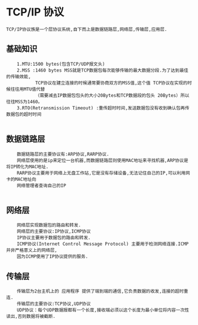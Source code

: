 # TCP/IP 协议
    TCP/IP协议族是一个层协议系统,自下而上是数据链路层,网络层,传输层,应用层.
    
## 基础知识

```shell
    1.MTU:1500 bytes(包含TCP/UDP报文头)
    2.MSS :1460 bytes MSS就是TCP数据包每次能够传输的最大数据分段.为了达到最佳的传输效能,
           TCP协议在建立连接的时候通常要协商双方的MSS值,这个值 TCP协议在实现的时候往往用MTU值代替
           （需要减去IP数据包包头的大小20Bytes和TCP数据段的包头 20Bytes）所以往往MSS为1460。
    3.RTO(Retransmission Timeout) :重传超时时间,发送数据包没有收到确认包再传数据包的超时时间
    
```

## 数据链路层

```shell
    数据链路层的主要协议有:ARP协议,RARP协议.
    网络层使用的是ip来定位一台机器,而数据链路层则使用MAC地址来寻找机器,ARP协议是将IP转化为MAC地址.
    RARP协议主要用于网络上无盘工作站,它是没有存储设备,无法记住自己的IP,可以利用网卡的MAC地址向
    网络管理者查询自己的IP
    
```

## 网络层

```shell
    网络层实现数据包的路由和转发.
    网络层的主要协议:IP协议,ICMP协议
    IP协议主要用于数据包的路由和转发.
    ICMP协议(Internet Control Message Protocol) 主要用于检测网络连接.ICMP并非严格意义上的网络层,
    因为ICMP使用了IP协议提供的服务.
```

## 传输层

```shell
    传输层为2台主机上的 应用程序 提供了端到端的通信,它负责数据的收发,连接的超时重连.
    传输层的主要协议:TCP协议,UDP协议
    UDP协议：每个UDP数据报都有一个长度,接收端必须以这个长度为最小单位将内容一次性读出,否则数据将被截断.
```